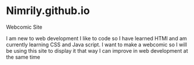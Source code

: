 # Nimrily.github.io
Webcomic Site

I am new to web development I like to code so I have learned HTMl and am currently learning CSS and Java script. I want to make a webcomic so I will be using this site to display it that way I can improve in web development at the same time
